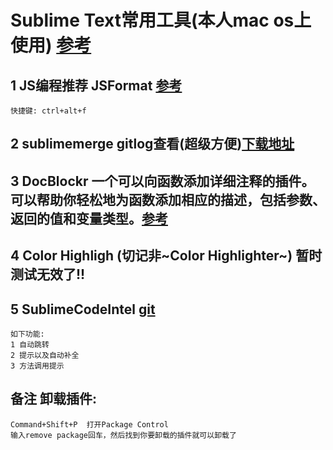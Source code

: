 # Sublime Text常用工具(本人mac os上使用) [参考](https://www.jianshu.com/p/87fe1139f668)
	
## 1 JS编程推荐 JSFormat [参考](https://www.cnblogs.com/shenxiaolin/p/6337477.html)
	快捷键: ctrl+alt+f

## 2 sublimemerge gitlog查看(超级方便)[下载地址](https://www.sublimemerge.com/)
	
## 3 DocBlockr 一个可以向函数添加详细注释的插件。可以帮助你轻松地为函数添加相应的描述，包括参数、返回的值和变量类型。[参考](https://www.cnblogs.com/knyel/p/7850127.html)

## 4 Color Highligh (切记非~Color Highlighter~) 暂时测试无效了!!

## 5 SublimeCodeIntel  [git](https://github.com/SublimeCodeIntel/SublimeCodeIntel)
	如下功能:
	1 自动跳转
	2 提示以及自动补全
	3 方法调用提示

## 备注 卸载插件: 
	Command+Shift+P  打开Package Control
	输入remove package回车，然后找到你要卸载的插件就可以卸载了